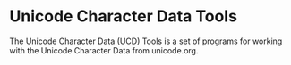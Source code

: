 # Unicode Character Data Tools

The Unicode Character Data (UCD) Tools is a set of programs for working
with the Unicode Character Data from unicode.org.
